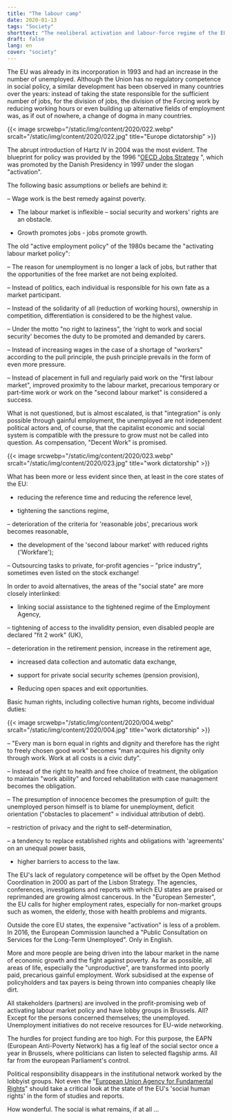 ```yaml
---
title: "The labour camp"
date: 2020-01-13
tags: "Society"
shorttext: "The neoliberal activation and labour-force regime of the EU Commission and the fairy tale of the social market economy."
draft: false
lang: en
cover: "society"
---
```


The EU was already in its incorporation in 1993 and had an increase in the number of unemployed. Although the Union has no regulatory competence in social policy, a similar development has been observed in many countries over the years: instead of taking the state responsible for the sufficient number of jobs, for the division of jobs, the division of the Forcing work by reducing working hours or even building up alternative fields of employment was, as if out of nowhere, a change of dogma in many countries.

{{< image srcwebp="/static/img/content/2020/022.webp" srcalt="/static/img/content/2020/022.jpg" title="Europe dictatorship" >}}

The abrupt introduction of Hartz IV in 2004 was the most evident. The blueprint for policy was provided by the 1996 "[OECD Jobs Strategy](https://www.oecd.org/els/emp/boostingjobsandincomestheoecdjobsstrategy.htm "Boosting Jobs and Incomes: The OECD Jobs Strategy")
", which was promoted by the Danish Presidency in 1997 under the slogan "activation".

The following basic assumptions or beliefs are behind it:

  – Wage work is the best remedy against poverty.

  - The labour market is inflexible – social security and workers' rights are an obstacle.

  - Growth promotes jobs - jobs promote growth.

The old "active employment policy" of the 1980s became the "activating labour market policy":

  – The reason for unemployment is no longer a lack of jobs, but rather that the opportunities of the free market are not being exploited.

  – Instead of politics, each individual is responsible for his own fate as a market participant.

  – Instead of the solidarity of all (reduction of working hours), ownership in competition, differentiation is considered to be the highest value.

  – Under the motto "no right to laziness", the 'right to work and social security' becomes the duty to be promoted and demanded by carers.

  – Instead of increasing wages in the case of a shortage of "workers" according to the pull principle, the push principle prevails in the form of even more pressure.

  – Instead of placement in full and regularly paid work on the "first labour market", improved proximity to the labour market, precarious temporary or part-time work or work on the "second labour market" is considered a success.

What is not questioned, but is almost escalated, is that "integration" is only possible through gainful employment, the unemployed are not independent political actors and, of course, that the capitalist economic and social system is compatible with the pressure to grow must not be called into question. As compensation, "Decent Work" is promised.

{{< image srcwebp="/static/img/content/2020/023.webp" srcalt="/static/img/content/2020/023.jpg" title="work dictatorship" >}}

What has been more or less evident since then, at least in the core states of the EU:

  - reducing the reference time and reducing the reference level,

  - tightening the sanctions regime,

  – deterioration of the criteria for 'reasonable jobs', precarious work becomes reasonable,

  - the development of the 'second labour market' with reduced rights ('Workfare');

  – Outsourcing tasks to private, for-profit agencies – "price industry", sometimes even listed on the stock exchange!

In order to avoid alternatives, the areas of the "social state" are more closely interlinked:

  - linking social assistance to the tightened regime of the Employment Agency,

  – tightening of access to the invalidity pension, even disabled people are declared "fit 2 work" (UK),

  – deterioration in the retirement pension, increase in the retirement age,

  - increased data collection and automatic data exchange,

  - support for private social security schemes (pension provision),

  - Reducing open spaces and exit opportunities.

Basic human rights, including collective human rights, become individual duties:

{{< image srcwebp="/static/img/content/2020/004.webp" srcalt="/static/img/content/2020/004.jpg" title="work dictatorship" >}}

  – "Every man is born equal in rights and dignity and therefore has the right to freely chosen good work" becomes "man acquires his dignity only through work. Work at all costs is a civic duty".

  – Instead of the right to health and free choice of treatment, the obligation to maintain "work ability" and forced rehabilitation with case management becomes the obligation.

  – The presumption of innocence becomes the presumption of guilt: the unemployed person himself is to blame for unemployment, deficit orientation ("obstacles to placement" = individual attribution of debt).

  – restriction of privacy and the right to self-determination,

  – a tendency to replace established rights and obligations with 'agreements' on an unequal power basis,

  - higher barriers to access to the law.

The EU's lack of regulatory competence will be offset by the Open Method Coordination in 2000 as part of the Lisbon Strategy. The agencies, conferences, investigations and reports with which EU states are praised or reprimanded are growing almost cancerous. In the "European Semester", the EU calls for higher employment rates, especially for non-market groups such as women, the elderly, those with health problems and migrants.

Outside the core EU states, the expensive "activation" is less of a problem. In 2016, the European Commission launched a "Public Consultation on Services for the Long-Term Unemployed". Only in English.

More and more people are being driven into the labour market in the name of economic growth and the fight against poverty. As far as possible, all areas of life, especially the "unproductive", are transformed into poorly paid, precarious gainful employment. Work subsidised at the expense of policyholders and tax payers is being thrown into companies cheaply like dirt.

All stakeholders (partners) are involved in the profit-promising web of activating labour market policy and have lobby groups in Brussels. All? Except for the persons concerned themselves; the unemployed. Unemployment initiatives do not receive resources for EU-wide networking.

The hurdles for project funding are too high. For this purpose, the EAPN (European Anti-Poverty Network) has a fig leaf of the social sector once a year in Brussels, where politicians can listen to selected flagship arms. All far from the european Parliament's control.

Political responsibility disappears in the institutional network worked by the lobbyist groups. Not even the "[European Union Agency for Fundamental Rights](https://fra.europa.eu/en "Agency for the Protection of Slavery")" should take a critical look at the state of the EU's 'social human rights' in the form of studies and reports.

How wonderful. The social is what remains, if at all ...

